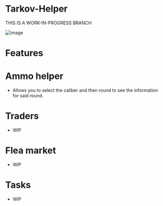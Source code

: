 # Tarkov-Helper

THIS IS A WORK-IN-PROGRESS BRANCH

![image](https://user-images.githubusercontent.com/85872356/171001104-9e306ef3-27b3-4d64-81a9-731965ca0dc3.png)

# Features

# Ammo helper
- Allows you to select the caliber and then round to see the information for said round.

# Traders
- WIP

# Flea market
- WIP

# Tasks
- WIP
